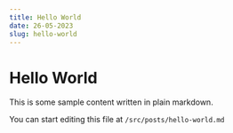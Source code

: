 ```yaml
---
title: Hello World
date: 26-05-2023
slug: hello-world
---
```


# Hello World

This is some sample content written in plain markdown.

You can start editing this file at `/src/posts/hello-world.md`
